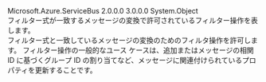 <Type Name="RuleAction" FullName="Microsoft.Azure.ServiceBus.RuleAction">
  <TypeSignature Language="C#" Value="public abstract class RuleAction" />
  <TypeSignature Language="ILAsm" Value=".class public auto ansi abstract beforefieldinit RuleAction extends System.Object" />
  <TypeSignature Language="DocId" Value="T:Microsoft.Azure.ServiceBus.RuleAction" />
  <TypeSignature Language="VB.NET" Value="Public MustInherit Class RuleAction" />
  <TypeSignature Language="F#" Value="type RuleAction = class" />
  <AssemblyInfo>
    <AssemblyName>Microsoft.Azure.ServiceBus</AssemblyName>
    <AssemblyVersion>2.0.0.0</AssemblyVersion>
    <AssemblyVersion>3.0.0.0</AssemblyVersion>
  </AssemblyInfo>
  <Base>
    <BaseTypeName>System.Object</BaseTypeName>
  </Base>
  <Interfaces />
  <Docs>
    <summary>
            フィルター式が一致するメッセージの変換で許可されているフィルター操作を表します。
            </summary>
    <remarks>
            フィルター式と一致しているメッセージの変換のためのフィルタ操作を許可します。
            フィルター操作の一般的なユース ケースは、追加またはメッセージの相関 ID に基づくグループ ID の割り当てなど、メッセージに関連付けられているプロパティを更新することです。
            </remarks>
    <altmember cref="T:Microsoft.Azure.ServiceBus.SqlRuleAction" />
  </Docs>
  <Members />
</Type>